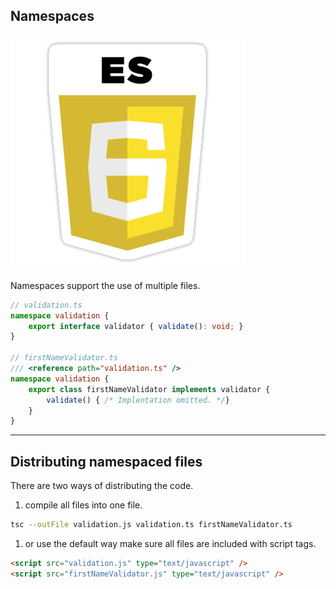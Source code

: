## Namespaces
<img src="resources/es6.png" alt="ES6" class="emblem">

Namespaces support the use of multiple files.

```typescript
// validation.ts
namespace validation {
    export interface validator { validate(): void; }
}

// firstNameValidator.ts
/// <reference path="validation.ts" />
namespace validation {
    export class firstNameValidator implements validator {
        validate() { /* Implentation omitted. */}  
    }
}
```

---

## Distributing namespaced files

There are two ways of distributing the code. 

1. compile all files into one file.
```bash
tsc --outFile validation.js validation.ts firstNameValidator.ts
```
1. or use the default way make sure all files are included with script tags.

```html
<script src="validation.js" type="text/javascript" />
<script src="firstNameValidator.js" type="text/javascript" />
```
